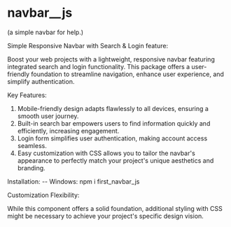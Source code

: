 # navbar__js
(a simple navbar for help.)

Simple Responsive Navbar with Search & Login feature: 

Boost your web projects with a lightweight, responsive navbar featuring integrated search and login functionality. This package offers a user-friendly foundation to streamline navigation, enhance user experience, and simplify authentication.

Key Features:

1. Mobile-friendly design adapts flawlessly to all devices, ensuring a smooth user journey.
2. Built-in search bar empowers users to find information quickly and efficiently, increasing engagement.
3. Login form simplifies user authentication, making account access seamless.
4. Easy customization with CSS allows you to tailor the navbar's appearance to perfectly match your project's unique aesthetics and branding.

Installation:
-- Windows:
   npm i first_navbar_js

Customization Flexibility:

While this component offers a solid foundation, additional styling with CSS might be necessary to achieve your project's specific design vision.



